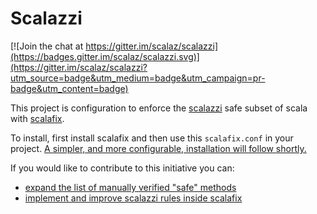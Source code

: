 # Scalazzi

[![Join the chat at https://gitter.im/scalaz/scalazzi](https://badges.gitter.im/scalaz/scalazzi.svg)](https://gitter.im/scalaz/scalazzi?utm_source=badge&utm_medium=badge&utm_campaign=pr-badge&utm_content=badge)

This project is configuration to enforce the [scalazzi](http://yowconference.com.au/slides/yowwest2014/Morris-ParametricityTypesDocumentationCodeReadability.pdf) safe subset of scala with [scalafix](https://scalacenter.github.io/scalafix/docs/users/installation).

To install, first install scalafix and then use this `scalafix.conf` in your project. [A simpler, and more configurable, installation will follow shortly.](https://github.com/scalaz/scalazzi/issues/2)

If you would like to contribute to this initiative you can:

- [expand the list of manually verified "safe" methods](CONTRIBUTING.md)
- [implement and improve scalazzi rules inside scalafix](https://github.com/scalacenter/scalafix/issues?q=is%3Aissue+is%3Aopen+label%3Ascalazzi)
